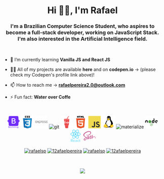 <h1 align="center">Hi 👋🏾, I'm Rafael</h1>
<h3 align="center">I'm a Brazilian Computer Science Student, who aspires to become a full-stack developer, working on JavaScript Stack. I'm also interested in the Artificial Intelligence field.</h3>

<br>

- 🌱 I’m currently learning **Vanilla JS and React JS**

- 👨‍💻 All of my projects are available **here** and on **codepen.io** -> (please check my Codepen's profile link above)!

- 📫 How to reach me -> **rafaelpereira2.0@outlook.com**

- ⚡ Fun fact: **Water over Coffe**

<br>

<p align="center"><img src="https://raw.githubusercontent.com/devicons/devicon/master/icons/bootstrap/bootstrap-plain-wordmark.svg" alt="bootstrap" width="40" height="40"/> <img src="https://raw.githubusercontent.com/devicons/devicon/master/icons/css3/css3-original-wordmark.svg" alt="css3" width="40" height="40"/> <img src="https://raw.githubusercontent.com/devicons/devicon/master/icons/express/express-original-wordmark.svg" alt="express" width="40" height="40"/> <img src="https://www.vectorlogo.zone/logos/git-scm/git-scm-icon.svg" alt="git" width="40" height="40"/> <img src="https://raw.githubusercontent.com/devicons/devicon/master/icons/gulp/gulp-plain.svg" alt="gulp" width="40" height="40"/> <img src="https://raw.githubusercontent.com/devicons/devicon/master/icons/html5/html5-original-wordmark.svg" alt="html5" width="40" height="40"/> <img src="https://raw.githubusercontent.com/devicons/devicon/master/icons/javascript/javascript-original.svg" alt="javascript" width="40" height="40"/> <img src="https://raw.githubusercontent.com/devicons/devicon/master/icons/linux/linux-original.svg" alt="linux" width="40" height="40"/> <img src="https://raw.githubusercontent.com/prplx/svg-logos/5585531d45d294869c4eaab4d7cf2e9c167710a9/svg/materialize.svg" alt="materialize" width="40" height="40"/> <img src="https://raw.githubusercontent.com/devicons/devicon/master/icons/nodejs/nodejs-original-wordmark.svg" alt="nodejs" width="40" height="40"/> <img src="https://raw.githubusercontent.com/devicons/devicon/master/icons/react/react-original-wordmark.svg" alt="react" width="40" height="40"/> <img src="https://raw.githubusercontent.com/devicons/devicon/master/icons/sass/sass-original.svg" alt="sass" width="40" height="40"/></p>

<p align="center">
<a href="https://codepen.io/rafaelsp" target="_blank"><img align="center" src="https://cdn.jsdelivr.net/npm/simple-icons@3.0.1/icons/codepen.svg" alt="rafaelsp" height="30" width="30" /></a>
<a href="https://dev.to/rafaelsp" target="_blank"><img align="center" src="https://cdn.jsdelivr.net/npm/simple-icons@3.0.1/icons/dev-dot-to.svg" alt="12afaelpereira" height="30" width="30" /></a>
<a href="https://twitter.com/rafaelsp" target="_blank"><img align="center" src="https://cdn.jsdelivr.net/npm/simple-icons@3.0.1/icons/twitter.svg" alt="rafaelsp" height="30" width="30" /></a>
<a href="https://linkedin.com/in/rafaelpereiracs" target="_blank"><img align="center" src="https://cdn.jsdelivr.net/npm/simple-icons@3.0.1/icons/linkedin.svg" alt="12afaelpereira" height="30" width="30" /></a>
</p>

<br>

<p align="center">
  <!--[![Top Langs](https://github-readme-stats.vercel.app/api/top-langs/?username=12afaelPereira&layout=compact)](https://github.com/12afaelPereira/github-readme-stats)-->
  <a href="https://github.com/12afaelPereira/github-readme-stats">
  <img align="center" src="https://github-readme-stats.vercel.app/api/top-langs/?username=12afaelPereira&layout=compact" />
</a>
</p>
